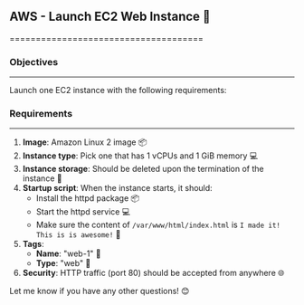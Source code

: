 ## AWS - Launch EC2 Web Instance 🚀
=====================================

### Objectives
-------------

Launch one EC2 instance with the following requirements:

### Requirements
--------------

1. **Image**: Amazon Linux 2 image 📦
2. **Instance type**: Pick one that has 1 vCPUs and 1 GiB memory 💻
3. **Instance storage**: Should be deleted upon the termination of the instance 💸
4. **Startup script**: When the instance starts, it should:
	* Install the httpd package 📦
	* Start the httpd service 💻
	* Make sure the content of `/var/www/html/index.html` is `I made it! This is is awesome!` 🎉
5. **Tags**:
	* **Name**: "web-1" 📝
	* **Type**: "web" 📝
6. **Security**: HTTP traffic (port 80) should be accepted from anywhere 🌐

Let me know if you have any other questions! 😊